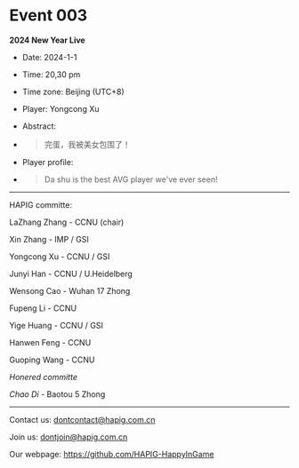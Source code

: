 # Event 003

**2024 New Year Live**

* Date: 2024-1-1

* Time: 20,30 pm

* Time zone: Beijing (UTC+8)

* Player: Yongcong Xu

* Abstract:

* > 完蛋，我被美女包围了！

* Player profile:

* > Da shu is the best AVG player we've ever seen!

***

HAPIG committe:

LaZhang Zhang - CCNU (chair)

Xin Zhang - IMP / GSI

Yongcong Xu - CCNU / GSI

Junyi Han - CCNU / U.Heidelberg

Wensong Cao - Wuhan 17 Zhong

Fupeng Li - CCNU

Yige Huang - CCNU / GSI

Hanwen Feng - CCNU

Guoping Wang - CCNU

*Honered committe*

*Chao Di* - Baotou 5 Zhong

***

Contact us: dontcontact@hapig.com.cn

Join us: dontjoin@hapig.com.cn

Our webpage: https://github.com/HAPIG-HappyInGame
